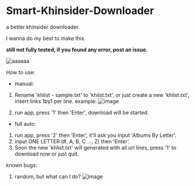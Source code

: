 # Smart-Khinsider-Downloader
a better khinsider downloader.

I wanna do my best to make this.

**still not fully tested, if you found any error, post an issue.**

![aaaaaa](https://user-images.githubusercontent.com/67857702/123995918-5f158380-da01-11eb-8868-b687643d4730.gif)

How to use:
- manual:
1. Rename 'khlist - sample.txt' to 'khlist.txt', or just create a new 'khlist.txt', insert links 1by1 per line.
example:
![image](https://user-images.githubusercontent.com/67857702/124154522-2b516100-dac8-11eb-9022-a2bbab5a480b.png)


2. run app, press '1' then 'Enter', download will be started.


- full auto:
1. run app, press '2' then 'Enter', it'll ask you input 'Albums By Letter'.
2. input ONE LETTER (#, A, B, C ..., Z) then 'Enter'.
3. Soon the new 'khlist.txt' will generated with all url lines, press '1' to download now or just quit.




known bugs:

1. random, but what can I do?
![image](https://user-images.githubusercontent.com/67857702/124161794-69528300-dad0-11eb-8627-222cbe7f8557.png)
